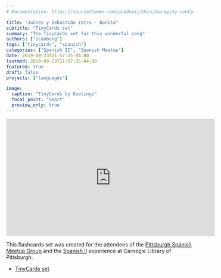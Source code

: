 ```yaml
---
# Documentation: https://sourcethemes.com/academic/docs/managing-content/

title: "Juanes y Sebastián Yatra - Bonita"
subtitle: "TinyCards set"
summary: "The TinyCards set for this wonderful song"
authors: ["icaoberg"]
tags: ["tinycards", "spanish"]
categories: ["Spanish II", "Spanish Meetup"]
date: 2019-09-23T21:57:35-04:00
lastmod: 2019-09-23T21:57:35-04:00
featured: true
draft: false
projects: ["languages"]

image:
  caption: "TinyCards by Duolingo"
  focal_point: "Smart"
  preview_only: true
---
```


<iframe width="560" height="315" src="https://www.youtube.com/embed/YROfN6pUS08" frameborder="0" allow="accelerometer; autoplay; encrypted-media; gyroscope; picture-in-picture" allowfullscreen></iframe>

This flashcards set was created for the attendees of the [Pittsburgh Spanish Meetup Group](https://www.meetup.com/Pittsburgh-Spanish/events/264262917/) and the [Spanish II](https://www.carnegielibrary.org/?s=spanish+ii&search-location=Website) experience at Carnegie Library of Pittsburgh.

* [TinyCards set](https://tinycards.duolingo.com/decks/NWCYDydv/juanes-y-sebastian-yatra-bonita)
